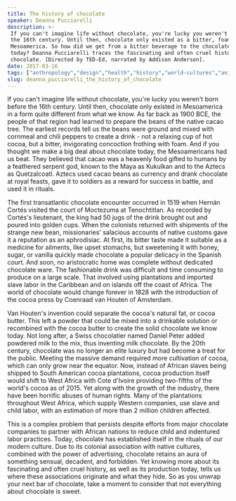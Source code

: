 ```yaml
---
title: The history of chocolate
speaker: Deanna Pucciarelli
description: >-
 If you can't imagine life without chocolate, you're lucky you weren't born before
 the 16th century. Until then, chocolate only existed as a bitter, foamy drink in
 Mesoamerica. So how did we get from a bitter beverage to the chocolate bars of
 today? Deanna Pucciarelli traces the fascinating and often cruel history of
 chocolate. [Directed by TED-Ed, narrated by Addison Anderson].
date: 2017-03-16
tags: ["anthropology","design","health","history","world-cultures","animation","culture","teded","food","innovation"]
slug: deanna_pucciarelli_the_history_of_chocolate
---
```


If you can't imagine life without chocolate, you're lucky you weren't born before the 16th
century. Until then, chocolate only existed in Mesoamerica in a form quite different from
what we know. As far back as 1900 BCE, the people of that region had learned to prepare
the beans of the native cacao tree. The earliest records tell us the beans were ground and
mixed with cornmeal and chili peppers to create a drink - not a relaxing cup of hot cocoa,
but a bitter, invigorating concoction frothing with foam. And if you thought we make a big
deal about chocolate today, the Mesoamericans had us beat. They believed that cacao was a
heavenly food gifted to humans by a feathered serpent god, known to the Maya as Kukulkan
and to the Aztecs as Quetzalcoatl. Aztecs used cacao beans as currency and drank chocolate
at royal feasts, gave it to soldiers as a reward for success in battle, and used it in
rituals.

The first transatlantic chocolate encounter occurred in 1519 when Hernán Cortés visited
the court of Moctezuma at Tenochtitlan. As recorded by Cortés's lieutenant, the king had
50 jugs of the drink brought out and poured into golden cups. When the colonists returned
with shipments of the strange new bean, missionaries' salacious accounts of native customs
gave it a reputation as an aphrodisiac. At first, its bitter taste made it suitable as a
medicine for ailments, like upset stomachs, but sweetening it with honey, sugar, or
vanilla quickly made chocolate a popular delicacy in the Spanish court. And soon, no
aristocratic home was complete without dedicated chocolate ware. The fashionable drink was
difficult and time consuming to produce on a large scale. That involved using plantations
and imported slave labor in the Caribbean and on islands off the coast of Africa. The
world of chocolate would change forever in 1828 with the introduction of the cocoa press
by Coenraad van Houten of Amsterdam.

Van Houten's invention could separate the cocoa's natural fat, or cocoa butter. This left
a powder that could be mixed into a drinkable solution or recombined with the cocoa butter
to create the solid chocolate we know today. Not long after, a Swiss chocolatier named
Daniel Peter added powdered milk to the mix, thus inventing milk chocolate. By the 20th
century, chocolate was no longer an elite luxury but had become a treat for the public.
Meeting the massive demand required more cultivation of cocoa, which can only grow near
the equator. Now, instead of African slaves being shipped to South American cocoa
plantations, cocoa production itself would shift to West Africa with Cote d'Ivoire
providing two-fifths of the world's cocoa as of 2015. Yet along with the growth of the
industry, there have been horrific abuses of human rights. Many of the plantations
throughout West Africa, which supply Western companies, use slave and child labor, with an
estimation of more than 2 million children affected.

This is a complex problem that persists despite efforts from major chocolate companies to
partner with African nations to reduce child and indentured labor practices. Today,
chocolate has established itself in the rituals of our modern culture. Due to its colonial
association with native cultures, combined with the power of advertising, chocolate
retains an aura of something sensual, decadent, and forbidden. Yet knowing more about its
fascinating and often cruel history, as well as its production today, tells us where 
these associations originate and what they hide. So as you unwrap your next bar of
chocolate, take a moment to consider that not everything about chocolate is
sweet.

<!--
ad_duration=0
event="TED-Ed"
external_start_time=0
intro_duration=0
is_subtitle_required="False"
is_talk_featured="False"
language="en"
language_swap="False"
native_language="en"
number_of_related_talks=6
number_of_speakers=1
number_of_subtitled_videos=0
number_of_tags=10
number_of_talk_download_languages=35
number_of_talk_more_resources=0
number_of_talk_recommendations=0
number_of_talks_take_actions=0
post_ad_duration=0
published_timestamp="2019-03-15 17:14:41"
recording_date="2017-03-16"
speaker_is_published=0
speaker_name="Deanna Pucciarelli"
talk_name="The history of chocolate"
talks_tags=["anthropology","design","health","history","world-cultures","animation","culture","teded","food","innovation"]
url_photo_talk="https://s3.amazonaws.com/talkstar-photos/uploads/b783d5d8-dd01-483e-957b-84055975bbda/217_history_chocolate.jpg"
url_webpage="https://www.ted.com/talks/deanna_pucciarelli_the_history_of_chocolate"
video_type_name="TED-Ed Original"
-->